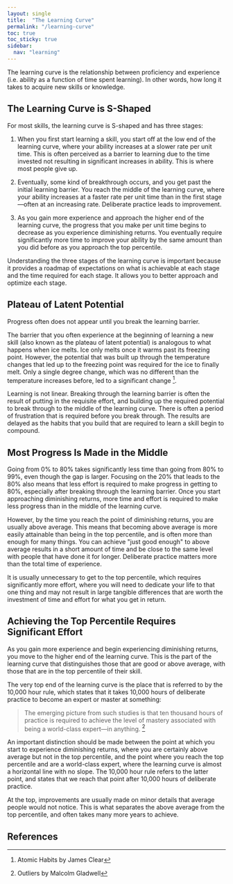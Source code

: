 ```yaml
---
layout: single
title:  "The Learning Curve"
permalink: "/learning-curve"
toc: true
toc_sticky: true
sidebar:
  nav: "learning"
---
```


The learning curve is the relationship between proficiency and experience (i.e. ability as a function of time spent learning). In other words, how long it takes to acquire new skills or knowledge.

## The Learning Curve is S-Shaped

For most skills, the learning curve is S-shaped and has three stages:

1. When you first start learning a skill, you start off at the low end of the learning curve, where your ability increases at a slower rate per unit time. This is often perceived as a barrier to learning due to the time invested not resulting in significant increases in ability. This is where most people give up.

2. Eventually, some kind of breakthrough occurs, and you get past the initial learning barrier. You reach the middle of the learning curve, where your ability increases at a faster rate per unit time than in the first stage—often at an increasing rate. Deliberate practice leads to improvement.

3. As you gain more experience and approach the higher end of the learning curve, the progress that you make per unit time begins to decrease as you experience diminishing returns. You eventually require significantly more time to improve your ability by the same amount than you did before as you approach the top percentile.

Understanding the three stages of the learning curve is important because it provides a roadmap of expectations on what is achievable at each stage and the time required for each stage. It allows you to better approach and optimize each stage.

## Plateau of Latent Potential

Progress often does not appear until you break the learning barrier.

The barrier that you often experience at the beginning of learning a new skill (also known as the plateau of latent potential) is analogous to what happens when ice melts. Ice only melts once it warms past its freezing point. However, the potential that was built up through the temperature changes that led up to the freezing point was required for the ice to finally melt. Only a single degree change, which was no different than the temperature increases before, led to a significant change [^atomic-habits].

Learning is not linear. Breaking through the learning barrier is often the result of putting in the requisite effort, and building up the required potential to break through to the middle of the learning curve. There is often a period of frustration that is required before you break through. The results are delayed as the habits that you build that are required to learn a skill begin to compound.

## Most Progress Is Made in the Middle

Going from 0% to 80% takes significantly less time than going from 80% to 99%, even though the gap is larger. Focusing on the 20% that leads to the 80% also means that less effort is required to make progress in getting to 80%, especially after breaking through the learning barrier. Once you start approaching diminishing returns, more time and effort is required to make less progress than in the middle of the learning curve. 

However, by the time you reach the point of diminishing returns, you are usually above average. This means that becoming above average is more easily attainable than being in the top percentile, and is often more than enough for many things. You can achieve "just good enough" to above average results in a short amount of time and be close to the same level with people that have done it for longer. Deliberate practice matters more than the total time of experience.

It is usually unnecessary to get to the top percentile, which requires significantly more effort, where you will need to dedicate your life to that one thing and may not result in large tangible differences that are worth the investment of time and effort for what you get in return.


## Achieving the Top Percentile Requires Significant Effort

As you gain more experience and begin experiencing diminishing returns, you move to the higher end of the learning curve. This is the part of the learning curve that distinguishes those that are good or above average, with those that are in the top percentile of their skill.

The very top end of the learning curve is the place that is referred to by the 10,000 hour rule, which states that it takes 10,000 hours of deliberate practice to become an expert or master at something:

> The emerging picture from such studies is that ten thousand hours of practice is required to achieve the level of mastery associated with being a world-class expert—in anything. [^outliers]

An important distinction should be made between the point at which you start to experience diminishing returns, where you are certainly above average but not in the top percentile, and the point where you reach the top percentile and are a world-class expert, where the learning curve is almost a horizontal line with no slope. The 10,000 hour rule refers to the latter point, and states that we reach that point after 10,000 hours of deliberate practice. 

At the top, improvements are usually made on minor details that average people would not notice. This is what separates the above average from the top percentile, and often takes many more years to achieve.

## References

[^atomic-habits]: Atomic Habits by James Clear
[^outliers]: Outliers by Malcolm Gladwell

<!--[How to Get Unstuck In Life (and start building momentum)](https://youtu.be/JNa5MR9voCQ?si=EnefRc78pd0JuTBR)-->